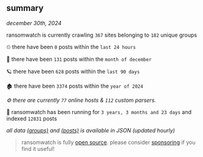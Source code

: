 
## summary
_december 30th, 2024_

ransomwatch is currently crawling `367` sites belonging to `182` unique groups

⏲ there have been `0` posts within the `last 24 hours`

🦈 there have been `131` posts within the `month of december`

🪐 there have been `628` posts within the `last 90 days`

🏚 there have been `3374` posts within the `year of 2024`

_⚙️ there are currently `77` online hosts & `112` custom parsers._

🦕 ransomwatch has been running for `3 years, 3 months and 23 days` and indexed `12831` posts

_all data  [(groups)](http://ransomwhat.telemetry.ltd/groups) and [(posts)](http://ransomwhat.telemetry.ltd/posts) is available in JSON (updated hourly)_

> ransomwatch is fully [open source](https://github.com/joshhighet/ransomwatch#ransomwatch--). please consider [sponsoring](https://github.com/sponsors/joshhighet) if you find it useful!
